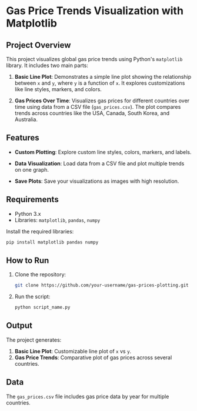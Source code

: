 # Gas Price Trends Visualization with Matplotlib

## Project Overview

This project visualizes global gas price trends using Python's `matplotlib` library. It includes two main parts:

1. **Basic Line Plot**: Demonstrates a simple line plot showing the relationship between `x` and `y`, where `y` is a function of `x`. It explores customizations like line styles, markers, and colors.

2. **Gas Prices Over Time**: Visualizes gas prices for different countries over time using data from a CSV file (`gas_prices.csv`). The plot compares trends across countries like the USA, Canada, South Korea, and Australia.

## Features

- **Custom Plotting**: Explore custom line styles, colors, markers, and labels.
  
- **Data Visualization**: Load data from a CSV file and plot multiple trends on one graph.

- **Save Plots**: Save your visualizations as images with high resolution.

## Requirements

- Python 3.x
- Libraries: `matplotlib`, `pandas`, `numpy`

Install the required libraries:

```bash
pip install matplotlib pandas numpy
```

## How to Run

1. Clone the repository:

   ```bash
   git clone https://github.com/your-username/gas-prices-plotting.git
   ```

2. Run the script:

   ```bash
   python script_name.py
   ```

## Output

The project generates:

1. **Basic Line Plot**: Customizable line plot of `x` vs `y`.
2. **Gas Price Trends**: Comparative plot of gas prices across several countries.

## Data

The `gas_prices.csv` file includes gas price data by year for multiple countries.

